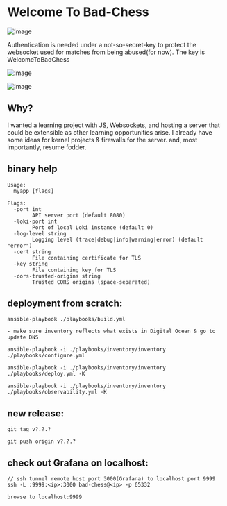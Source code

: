 # Welcome To Bad-Chess


![image](https://github.com/user-attachments/assets/9ab443b2-a35b-4e60-b5e9-f6ffda6527ce)


Authentication is needed under a not-so-secret-key to protect the websocket used for matches from being abused(for now).
The key is WelcomeToBadChess


![image](https://github.com/user-attachments/assets/ff7f0197-8e42-4530-bc65-1337c8f8c305)


![image](https://github.com/user-attachments/assets/f72eabd9-30fb-439c-a907-fc16cac08fd9)



## Why?

I wanted a learning project with JS, Websockets, and hosting a server that could be extensible as other learning opportunities arise.
I already have some ideas for kernel projects & firewalls for the server.
and, most importantly, resume fodder.

## binary help

    Usage:
      myapp [flags]
    
    Flags:
      -port int
            API server port (default 8080)
      -loki-port int
            Port of local Loki instance (default 0)
      -log-level string
            Logging level (trace|debug|info|warning|error) (default "error")
      -cert string
            File containing certificate for TLS
      -key string
            File containing key for TLS
      -cors-trusted-origins string
            Trusted CORS origins (space-separated)

## deployment from scratch:

    ansible-playbook ./playbooks/build.yml
    
    - make sure inventory reflects what exists in Digital Ocean & go to update DNS
    
    ansible-playbook -i ./playbooks/inventory/inventory ./playbooks/configure.yml
    
    ansible-playbook -i ./playbooks/inventory/inventory ./playbooks/deploy.yml -K

    ansible-playbook -i ./playbooks/inventory/inventory ./playbooks/observability.yml -K

## new release:
    
    git tag v?.?.?
    
    git push origin v?.?.?

## check out Grafana on localhost:

    // ssh tunnel remote host port 3000(Grafana) to localhost port 9999
    ssh -L :9999:<ip>:3000 bad-chess@<ip> -p 65332

    browse to localhost:9999

    
